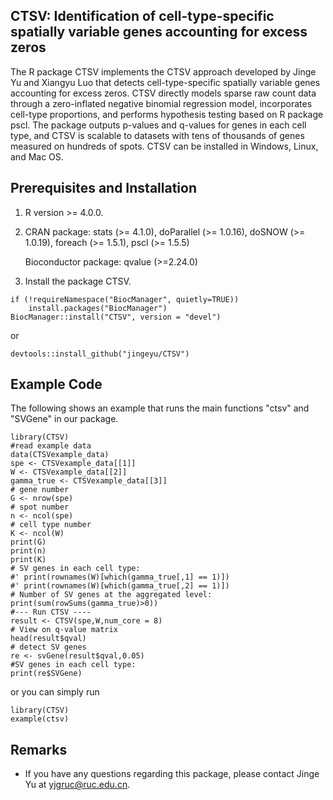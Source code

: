 ## CTSV: Identification of cell-type-specific spatially variable genes accounting for excess zeros

The R package CTSV implements the CTSV approach developed by Jinge Yu and Xiangyu Luo that detects cell-type-specific spatially variable genes accounting for excess zeros. CTSV directly models sparse raw count data through a zero-inflated negative binomial regression model, incorporates cell-type proportions, and performs hypothesis testing based on R package pscl. The package outputs p-values and q-values for genes in each cell type, and CTSV is scalable to datasets with tens of thousands of genes measured on hundreds of spots. CTSV can be installed in Windows, Linux, and Mac OS. 

## Prerequisites and Installation

1. R version >= 4.0.0.
2. CRAN package: stats (>= 4.1.0), doParallel (>= 1.0.16), doSNOW (>= 1.0.19), foreach (>= 1.5.1), pscl (>= 1.5.5)

   Bioconductor package: qvalue (>=2.24.0)
  
3. Install the package CTSV.

```
if (!requireNamespace("BiocManager", quietly=TRUE))
    install.packages("BiocManager")
BiocManager::install("CTSV", version = "devel")
```
or
```
devtools::install_github("jingeyu/CTSV")
```

## Example Code
The following shows an example that runs the main functions "ctsv" and "SVGene" in our package. 

``` {r, eval=FALSE}
library(CTSV)
#read example data
data(CTSVexample_data)
spe <- CTSVexample_data[[1]]
W <- CTSVexample_data[[2]]
gamma_true <- CTSVexample_data[[3]]
# gene number
G <- nrow(spe)
# spot number
n <- ncol(spe)
# cell type number
K <- ncol(W)
print(G)
print(n)
print(K)
# SV genes in each cell type:
#' print(rownames(W)[which(gamma_true[,1] == 1)])
#' print(rownames(W)[which(gamma_true[,2] == 1)])
# Number of SV genes at the aggregated level:
print(sum(rowSums(gamma_true)>0))
#--- Run CTSV ----
result <- CTSV(spe,W,num_core = 8)
# View on q-value matrix
head(result$qval)
# detect SV genes
re <- svGene(result$qval,0.05)
#SV genes in each cell type:
print(re$SVGene)
```
or you can simply run
``` {r, eval=FALSE}
library(CTSV)
example(ctsv)
```

## Remarks
* If you have any questions regarding this package, please contact Jinge Yu at yjgruc@ruc.edu.cn.

